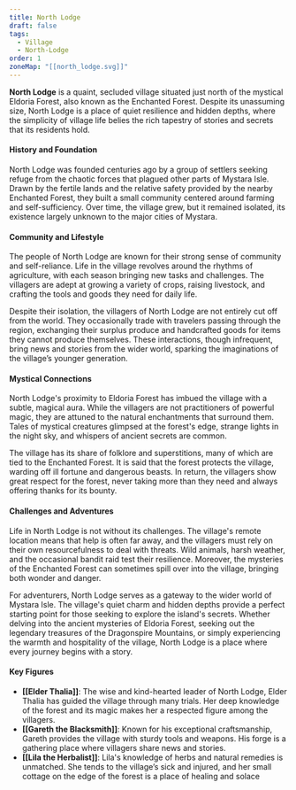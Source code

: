 ```yaml
---
title: North Lodge
draft: false
tags:
  - Village
  - North-Lodge
order: 1
zoneMap: "[[north_lodge.svg]]"
---
```


**North Lodge** is a quaint, secluded village situated just north of the mystical Eldoria Forest, also known as the Enchanted Forest. Despite its unassuming size, North Lodge is a place of quiet resilience and hidden depths, where the simplicity of village life belies the rich tapestry of stories and secrets that its residents hold.

#### History and Foundation

North Lodge was founded centuries ago by a group of settlers seeking refuge from the chaotic forces that plagued other parts of Mystara Isle. Drawn by the fertile lands and the relative safety provided by the nearby Enchanted Forest, they built a small community centered around farming and self-sufficiency. Over time, the village grew, but it remained isolated, its existence largely unknown to the major cities of Mystara.

#### Community and Lifestyle

The people of North Lodge are known for their strong sense of community and self-reliance. Life in the village revolves around the rhythms of agriculture, with each season bringing new tasks and challenges. The villagers are adept at growing a variety of crops, raising livestock, and crafting the tools and goods they need for daily life.

Despite their isolation, the villagers of North Lodge are not entirely cut off from the world. They occasionally trade with travelers passing through the region, exchanging their surplus produce and handcrafted goods for items they cannot produce themselves. These interactions, though infrequent, bring news and stories from the wider world, sparking the imaginations of the village’s younger generation.

#### Mystical Connections

North Lodge's proximity to Eldoria Forest has imbued the village with a subtle, magical aura. While the villagers are not practitioners of powerful magic, they are attuned to the natural enchantments that surround them. Tales of mystical creatures glimpsed at the forest's edge, strange lights in the night sky, and whispers of ancient secrets are common.

The village has its share of folklore and superstitions, many of which are tied to the Enchanted Forest. It is said that the forest protects the village, warding off ill fortune and dangerous beasts. In return, the villagers show great respect for the forest, never taking more than they need and always offering thanks for its bounty.

#### Challenges and Adventures

Life in North Lodge is not without its challenges. The village's remote location means that help is often far away, and the villagers must rely on their own resourcefulness to deal with threats. Wild animals, harsh weather, and the occasional bandit raid test their resilience. Moreover, the mysteries of the Enchanted Forest can sometimes spill over into the village, bringing both wonder and danger.

For adventurers, North Lodge serves as a gateway to the wider world of Mystara Isle. The village's quiet charm and hidden depths provide a perfect starting point for those seeking to explore the island's secrets. Whether delving into the ancient mysteries of Eldoria Forest, seeking out the legendary treasures of the Dragonspire Mountains, or simply experiencing the warmth and hospitality of the village, North Lodge is a place where every journey begins with a story.

#### Key Figures

- **[[Elder Thalia]]**: The wise and kind-hearted leader of North Lodge, Elder Thalia has guided the village through many trials. Her deep knowledge of the forest and its magic makes her a respected figure among the villagers.
- **[[Gareth the Blacksmith]]**: Known for his exceptional craftsmanship, Gareth provides the village with sturdy tools and weapons. His forge is a gathering place where villagers share news and stories.
- **[[Lila the Herbalist]]**: Lila's knowledge of herbs and natural remedies is unmatched. She tends to the village’s sick and injured, and her small cottage on the edge of the forest is a place of healing and solace


